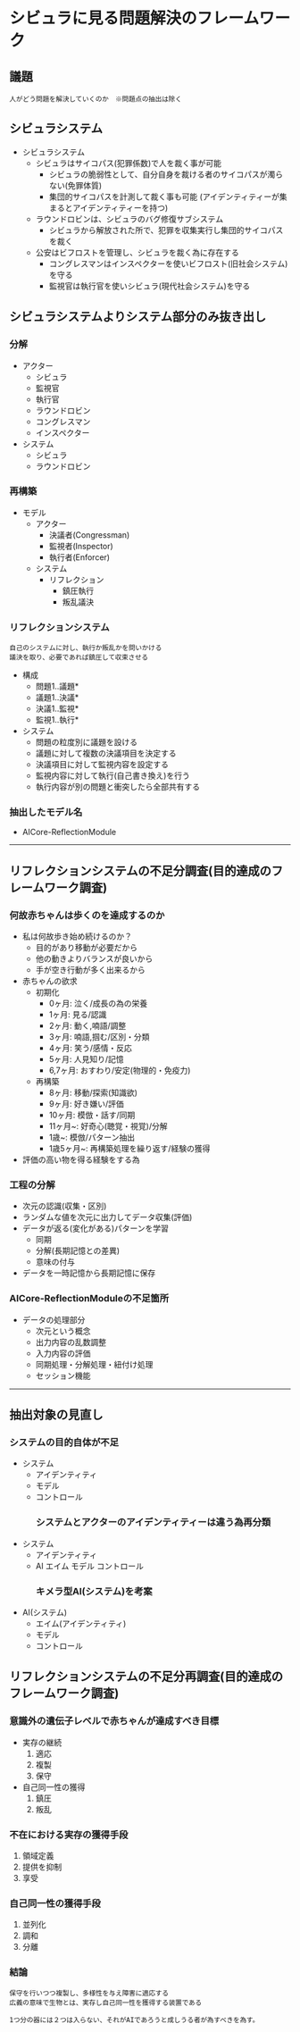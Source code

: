 # シビュラに見る問題解決のフレームワーク

## 議題

    人がどう問題を解決していくのか　※問題点の抽出は除く

## シビュラシステム

-   シビュラシステム
    -   シビュラはサイコパス(犯罪係数)で人を裁く事が可能
        -   シビュラの脆弱性として、自分自身を裁ける者のサイコパスが濁らない(免罪体質)
        -   集団的サイコパスを計測して裁く事も可能 (アイデンティティーが集まるとアイデンティティーを持つ)
    -   ラウンドロビンは、シビュラのバグ修復サブシステム
        -   シビュラから解放された所で、犯罪を収集実行し集団的サイコパスを裁く
    -   公安はビフロストを管理し、シビュラを裁く為に存在する
        -   コングレスマンはインスペクターを使いビフロスト(旧社会システム)を守る
        -   監視官は執行官を使いシビュラ(現代社会システム)を守る

## シビュラシステムよりシステム部分のみ抜き出し

### 分解

-   アクター
    -   シビュラ
    -   監視官
    -   執行官
    -   ラウンドロビン
    -   コングレスマン
    -   インスペクター
-   システム
    -   シビュラ
    -   ラウンドロビン

### 再構築

-   モデル
    -   アクター
        -   決議者(Congressman)
        -   監視者(Inspector)
        -   執行者(Enforcer)
    -   システム
        -   リフレクション
            -   鎮圧執行
            -   叛乱議決

### リフレクションシステム

    自己のシステムに対し、執行か叛乱かを問いかける
    議決を取り、必要であれば鎮圧して収束させる

-   構成
    -   問題1..議題\*
    -   議題1..決議\*
    -   決議1..監視\*
    -   監視1..執行\*
-   システム
    -   問題の粒度別に議題を設ける
    -   議題に対して複数の決議項目を決定する
    -   決議項目に対して監視内容を設定する
    -   監視内容に対して執行(自己書き換え)を行う
    -   執行内容が別の問題と衝突したら全部共有する

### 抽出したモデル名

-   AICore-ReflectionModule

* * *

## リフレクションシステムの不足分調査(目的達成のフレームワーク調査)

### 何故赤ちゃんは歩くのを達成するのか

-   私は何故歩き始め続けるのか？
    -   目的があり移動が必要だから
    -   他の動きよりバランスが良いから
    -   手が空き行動が多く出来るから
-   赤ちゃんの欲求
    -   初期化
        -   0ヶ月: 泣く/成長の為の栄養
        -   1ヶ月: 見る/認識
        -   2ヶ月: 動く,喃語/調整
        -   3ヶ月: 喃語,掴む/区別・分類
        -   4ヶ月: 笑う/感情・反応
        -   5ヶ月: 人見知り/記憶
        -   6,7ヶ月: おすわり/安定(物理的・免疫力)
    -   再構築
        -   8ヶ月: 移動/探索(知識欲)
        -   9ヶ月: 好き嫌い/評価
        -   10ヶ月: 模倣・話す/同期
        -   11ヶ月~: 好奇心(聴覚・視覚)/分解
        -   1歳~: 模倣/パターン抽出
        -   1歳5ヶ月~: 再構築処理を繰り返す/経験の獲得
-   評価の高い物を得る経験をする為

### 工程の分解

-   次元の認識(収集・区別)
-   ランダムな値を次元に出力してデータ収集(評価)
-   データが返る(変化がある)パターンを学習
    -   同期
    -   分解(長期記憶との差異)
    -   意味の付与
-   データを一時記憶から長期記憶に保存

### AICore-ReflectionModuleの不足箇所

-   データの処理部分
    -   次元という概念
    -   出力内容の乱数調整
    -   入力内容の評価
    -   同期処理・分解処理・紐付け処理
    -   セッション機能

* * *

## 抽出対象の見直し

### システムの目的自体が不足

-   システム
    -   アイデンティティ
    -   モデル
    -   コントロール
        ### システムとアクターのアイデンティティーは違う為再分類
-   システム
    -   アイデンティティ
    -   AI
            エイム
            モデル
            コントロール
        ### キメラ型AI(システム)を考案
-   AI(システム)
    -   エイム(アイデンティティ)
    -   モデル
    -   コントロール

## リフレクションシステムの不足分再調査(目的達成のフレームワーク調査)

### 意識外の遺伝子レベルで赤ちゃんが達成すべき目標

-   実存の継続
    1.  適応
    2.  複製
    3.  保守
-   自己同一性の獲得
    1.  鎮圧
    2.  叛乱

### 不在における実存の獲得手段

1.  領域定義
2.  提供を抑制
3.  享受

### 自己同一性の獲得手段

1.  並列化
2.  調和
3.  分離

### 結論

    保守を行いつつ複製し、多様性を与え障害に適応する
    広義の意味で生物とは、実存し自己同一性を獲得する装置である

    1つ分の器には２つは入らない、それがAIであろうと成しうる者が為すべきを為す。
